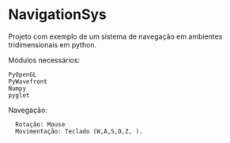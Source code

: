 # NavigationSys
  Projeto com exemplo de um sistema de navegação em ambientes tridimensionais em python.
  
  Módulos necessários:
  
    PyOpenGL
    PyWavefront
    Numpy
    pyglet
    
  Navegação:
  
      Rotação: Mouse
      Movimentação: Teclado (W,A,S,D,Z, ).
   
